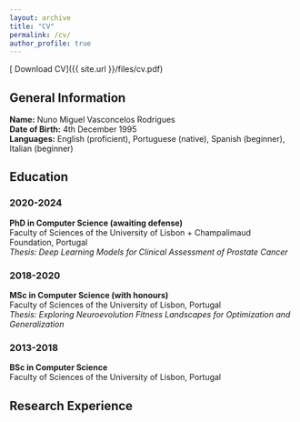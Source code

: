 ```yaml
---
layout: archive
title: "CV"
permalink: /cv/
author_profile: true
---
```


[<i class="fa fa-download"></i> Download CV]({{ site.url }}/files/cv.pdf)

## General Information


**Name:** Nuno Miguel Vasconcelos Rodrigues  
**Date of Birth:** 4th December 1995  
**Languages:** English (proficient), Portuguese (native), Spanish (beginner), Italian (beginner)  


## Education


### 2020-2024 
**PhD in Computer Science (awaiting defense)**  
Faculty of Sciences of the University of Lisbon + Champalimaud Foundation, Portugal  
*Thesis: Deep Learning Models for Clinical Assessment of Prostate Cancer*  

### 2018-2020 
**MSc in Computer Science (with honours)**  
Faculty of Sciences of the University of Lisbon, Portugal  
*Thesis: Exploring Neuroevolution Fitness Landscapes for Optimization and Generalization*  

### 2013-2018 
**BSc in Computer Science**  
Faculty of Sciences of the University of Lisbon, Portugal  


## Research Experience
